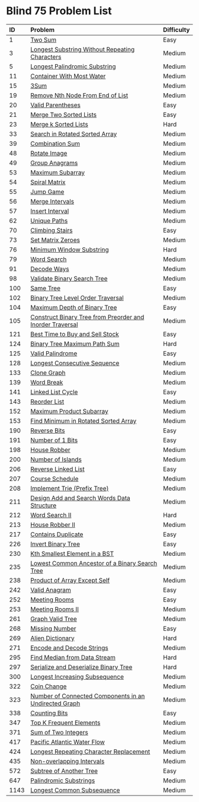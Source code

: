 # Blind 75 Problem List

| ID | Problem | Difficulty |
|:---|:---|:---|
| 1 | [Two Sum](https://leetcode.com/problems/two-sum/) | Easy |
| 3 | [Longest Substring Without Repeating Characters](https://leetcode.com/problems/longest-substring-without-repeating-characters/) | Medium |
| 5 | [Longest Palindromic Substring](https://leetcode.com/problems/longest-palindromic-substring/) | Medium |
| 11 | [Container With Most Water](https://leetcode.com/problems/container-with-most-water/) | Medium |
| 15 | [3Sum](https://leetcode.com/problems/3sum/) | Medium |
| 19 | [Remove Nth Node From End of List](https://leetcode.com/problems/remove-nth-node-from-end-of-list/) | Medium |
| 20 | [Valid Parentheses](https://leetcode.com/problems/valid-parentheses/) | Easy |
| 21 | [Merge Two Sorted Lists](https://leetcode.com/problems/merge-two-sorted-lists/) | Easy |
| 23 | [Merge k Sorted Lists](https://leetcode.com/problems/merge-k-sorted-lists/) | Hard |
| 33 | [Search in Rotated Sorted Array](https://leetcode.com/problems/search-in-rotated-sorted-array/) | Medium |
| 39 | [Combination Sum](https://leetcode.com/problems/combination-sum/) | Medium |
| 48 | [Rotate Image](https://leetcode.com/problems/rotate-image/) | Medium |
| 49 | [Group Anagrams](https://leetcode.com/problems/group-anagrams/) | Medium |
| 53 | [Maximum Subarray](https://leetcode.com/problems/maximum-subarray/) | Medium |
| 54 | [Spiral Matrix](https://leetcode.com/problems/spiral-matrix/) | Medium |
| 55 | [Jump Game](https://leetcode.com/problems/jump-game/) | Medium |
| 56 | [Merge Intervals](https://leetcode.com/problems/merge-intervals/) | Medium |
| 57 | [Insert Interval](https://leetcode.com/problems/insert-interval/) | Medium |
| 62 | [Unique Paths](https://leetcode.com/problems/unique-paths/) | Medium |
| 70 | [Climbing Stairs](https://leetcode.com/problems/climbing-stairs/) | Easy |
| 73 | [Set Matrix Zeroes](https://leetcode.com/problems/set-matrix-zeroes/) | Medium |
| 76 | [Minimum Window Substring](https://leetcode.com/problems/minimum-window-substring/) | Hard |
| 79 | [Word Search](https://leetcode.com/problems/word-search/) | Medium |
| 91 | [Decode Ways](https://leetcode.com/problems/decode-ways/) | Medium |
| 98 | [Validate Binary Search Tree](https://leetcode.com/problems/validate-binary-search-tree/) | Medium |
| 100 | [Same Tree](https://leetcode.com/problems/same-tree/) | Easy |
| 102 | [Binary Tree Level Order Traversal](https://leetcode.com/problems/binary-tree-level-order-traversal/) | Medium |
| 104 | [Maximum Depth of Binary Tree](https://leetcode.com/problems/maximum-depth-of-binary-tree/) | Easy |
| 105 | [Construct Binary Tree from Preorder and Inorder Traversal](https://leetcode.com/problems/construct-binary-tree-from-preorder-and-inorder-traversal/) | Medium |
| 121 | [Best Time to Buy and Sell Stock](https://leetcode.com/problems/best-time-to-buy-and-sell-stock/) | Easy |
| 124 | [Binary Tree Maximum Path Sum](https://leetcode.com/problems/binary-tree-maximum-path-sum/) | Hard |
| 125 | [Valid Palindrome](https://leetcode.com/problems/valid-palindrome/) | Easy |
| 128 | [Longest Consecutive Sequence](https://leetcode.com/problems/longest-consecutive-sequence/) | Medium |
| 133 | [Clone Graph](https://leetcode.com/problems/clone-graph/) | Medium |
| 139 | [Word Break](https://leetcode.com/problems/word-break/) | Medium |
| 141 | [Linked List Cycle](https://leetcode.com/problems/linked-list-cycle/) | Easy |
| 143 | [Reorder List](https://leetcode.com/problems/reorder-list/) | Medium |
| 152 | [Maximum Product Subarray](https://leetcode.com/problems/maximum-product-subarray/) | Medium |
| 153 | [Find Minimum in Rotated Sorted Array](https://leetcode.com/problems/find-minimum-in-rotated-sorted-array/) | Medium |
| 190 | [Reverse Bits](https://leetcode.com/problems/reverse-bits/) | Easy |
| 191 | [Number of 1 Bits](https://leetcode.com/problems/number-of-1-bits/) | Easy |
| 198 | [House Robber](https://leetcode.com/problems/house-robber/) | Medium |
| 200 | [Number of Islands](https://leetcode.com/problems/number-of-islands/) | Medium |
| 206 | [Reverse Linked List](https://leetcode.com/problems/reverse-linked-list/) | Easy |
| 207 | [Course Schedule](https://leetcode.com/problems/course-schedule/) | Medium |
| 208 | [Implement Trie (Prefix Tree)](https://leetcode.com/problems/implement-trie-prefix-tree/) | Medium |
| 211 | [Design Add and Search Words Data Structure](https://leetcode.com/problems/design-add-and-search-words-data-structure/) | Medium |
| 212 | [Word Search II](https://leetcode.com/problems/word-search-ii/) | Hard |
| 213 | [House Robber II](https://leetcode.com/problems/house-robber-ii/) | Medium |
| 217 | [Contains Duplicate](https://leetcode.com/problems/contains-duplicate/) | Easy |
| 226 | [Invert Binary Tree](https://leetcode.com/problems/invert-binary-tree/) | Easy |
| 230 | [Kth Smallest Element in a BST](https://leetcode.com/problems/kth-smallest-element-in-a-bst/) | Medium |
| 235 | [Lowest Common Ancestor of a Binary Search Tree](https://leetcode.com/problems/lowest-common-ancestor-of-a-binary-search-tree/) | Medium |
| 238 | [Product of Array Except Self](https://leetcode.com/problems/product-of-array-except-self/) | Medium |
| 242 | [Valid Anagram](https://leetcode.com/problems/valid-anagram/) | Easy |
| 252 | [Meeting Rooms](https://leetcode.com/problems/meeting-rooms/) | Easy |
| 253 | [Meeting Rooms II](https://leetcode.com/problems/meeting-rooms-ii/) | Medium |
| 261 | [Graph Valid Tree](https://leetcode.com/problems/graph-valid-tree/) | Medium |
| 268 | [Missing Number](https://leetcode.com/problems/missing-number/) | Easy |
| 269 | [Alien Dictionary](https://leetcode.com/problems/alien-dictionary/) | Hard |
| 271 | [Encode and Decode Strings](https://leetcode.com/problems/encode-and-decode-strings/) | Medium |
| 295 | [Find Median from Data Stream](https://leetcode.com/problems/find-median-from-data-stream/) | Hard |
| 297 | [Serialize and Deserialize Binary Tree](https://leetcode.com/problems/serialize-and-deserialize-binary-tree/) | Hard |
| 300 | [Longest Increasing Subsequence](https://leetcode.com/problems/longest-increasing-subsequence/) | Medium |
| 322 | [Coin Change](https://leetcode.com/problems/coin-change/) | Medium |
| 323 | [Number of Connected Components in an Undirected Graph](https://leetcode.com/problems/number-of-connected-components-in-an-undirected-graph/) | Medium |
| 338 | [Counting Bits](https://leetcode.com/problems/counting-bits/) | Easy |
| 347 | [Top K Frequent Elements](https://leetcode.com/problems/top-k-frequent-elements/) | Medium |
| 371 | [Sum of Two Integers](https://leetcode.com/problems/sum-of-two-integers/) | Medium |
| 417 | [Pacific Atlantic Water Flow](https://leetcode.com/problems/pacific-atlantic-water-flow/) | Medium |
| 424 | [Longest Repeating Character Replacement](https://leetcode.com/problems/longest-repeating-character-replacement/) | Medium |
| 435 | [Non-overlapping Intervals](https://leetcode.com/problems/non-overlapping-intervals/) | Medium |
| 572 | [Subtree of Another Tree](https://leetcode.com/problems/subtree-of-another-tree/) | Easy |
| 647 | [Palindromic Substrings](https://leetcode.com/problems/palindromic-substrings/) | Medium |
| 1143 | [Longest Common Subsequence](https://leetcode.com/problems/longest-common-subsequence/) | Medium |
